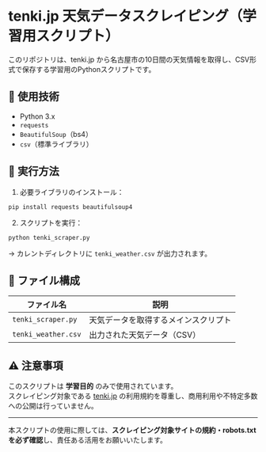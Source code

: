 # tenki.jp 天気データスクレイピング（学習用スクリプト）

このリポジトリは、tenki.jp から名古屋市の10日間の天気情報を取得し、CSV形式で保存する学習用のPythonスクリプトです。

## 🔧 使用技術
- Python 3.x
- `requests`
- `BeautifulSoup`（bs4）
- `csv`（標準ライブラリ）

## 🚀 実行方法

1. 必要ライブラリのインストール：

```
pip install requests beautifulsoup4
```

2. スクリプトを実行：

```
python tenki_scraper.py
```

→ カレントディレクトリに `tenki_weather.csv` が出力されます。

## 📁 ファイル構成

| ファイル名 | 説明 |
|------------|------|
| `tenki_scraper.py` | 天気データを取得するメインスクリプト |
| `tenki_weather.csv` | 出力された天気データ（CSV） |

## ⚠️ 注意事項

このスクリプトは **学習目的** のみで使用されています。  
スクレイピング対象である [tenki.jp](https://tenki.jp/) の利用規約を尊重し、商用利用や不特定多数への公開は行っていません。

---

本スクリプトの使用に際しては、**スクレイピング対象サイトの規約・robots.txt を必ず確認**し、責任ある活用をお願いいたします。
